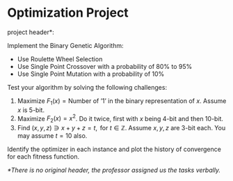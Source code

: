 # Optimization Project

project header\*:

Implement the Binary Genetic Algorithm:
* Use Roulette Wheel Selection
* Use Single Point Crossover with a probability of 80% to 95%
* Use Single Point Mutation with a probability of 10%

Test your algorithm by solving the following challenges:
1. Maximize $F_1(x) = \text{Number of '1' in the binary representation of } x$. Assume $x$ is 5-bit.
2. Maximize $F_2(x) = x^2$. Do it twice, first with $x$ being 4-bit and then 10-bit.
3. Find $(x, y ,z) \ni x + y + z = t, \text{ for } t\in\mathbb{Z}$. Assume $x, y, z$ are 3-bit each. You may assume $t = 10$ also.

Identify the optimizer in each instance and plot the history of convergence for each fitness function.

*\*There is no original header, the professor assigned us the tasks verbally.*
